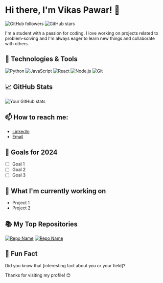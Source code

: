 # Hi there, I'm Vikas Pawar! 👋

![GitHub followers](https://img.shields.io/github/followers/your-username?label=Follow&style=social)
![GitHub stars](https://img.shields.io/github/stars/your-username?affiliations=OWNER%2CCOLLABORATOR&style=social)

I'm a student with a passion for coding. I love working on projects related to problem-solving and I'm always eager to learn new things and collaborate with others.

## 🔧 Technologies & Tools
![Python](https://img.shields.io/badge/-Python-333?style=flat&logo=python)
![JavaScript](https://img.shields.io/badge/-JavaScript-333?style=flat&logo=javascript)
![React](https://img.shields.io/badge/-React-333?style=flat&logo=react)
![Node.js](https://img.shields.io/badge/-Node.js-333?style=flat&logo=node.js)
![Git](https://img.shields.io/badge/-Git-333?style=flat&logo=git)

## 📈 GitHub Stats
![Your GitHub stats](https://github-readme-stats.vercel.app/api?username=your-username&show_icons=true&theme=radical)

## 📫 How to reach me:
- [LinkedIn](https://www.linkedin.com/in/your-profile)
- [Email](mailto:vikasmpawar07@gmail.com)

## 🎯 Goals for 2024
- [ ] Goal 1
- [ ] Goal 2
- [ ] Goal 3

## 🤔 What I'm currently working on
- Project 1
- Project 2

## 📚 My Top Repositories
[![Repo Name](https://github-readme-stats.vercel.app/api/pin/?username=your-username&repo=repo-name&show_owner=true)](https://github.com/your-username/repo-name)
[![Repo Name](https://github-readme-stats.vercel.app/api/pin/?username=your-username&repo=repo-name&show_owner=true)](https://github.com/your-username/repo-name)

## 🌱 Fun Fact
Did you know that [interesting fact about you or your field]?

Thanks for visiting my profile! 😊

